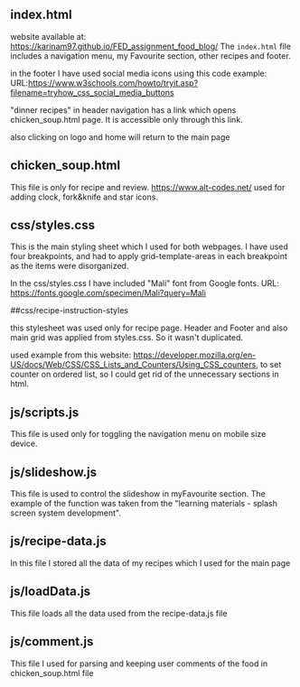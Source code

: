 ## index.html
 website available at: https://karinam97.github.io/FED_assignment_food_blog/
The `index.html` file includes a navigation menu, my Favourite section, other recipes and footer.

in the footer I have used social media icons using this code example:
URL:https://www.w3schools.com/howto/tryit.asp?filename=tryhow_css_social_media_buttons

"dinner recipes" in header navigation has a link which opens chicken_soup.html page. It is accessible only through this link.

also clicking on logo and home will return to the main page

## chicken_soup.html

This file is only for recipe and review.
https://www.alt-codes.net/ used for adding clock, fork&knife and star icons.

## css/styles.css

This is the main styling sheet which I used for both webpages. I have used four breakpoints, and had to apply grid-template-areas in each breakpoint as the items were disorganized.

In the css/styles.css I have included "Mali" font from Google fonts.
URL: https://fonts.google.com/specimen/Mali?query=Mali


##css/recipe-instruction-styles

this stylesheet was used only for recipe page. Header and Footer and also main grid was applied from styles.css. So it wasn't duplicated.

used example from this website: https://developer.mozilla.org/en-US/docs/Web/CSS/CSS_Lists_and_Counters/Using_CSS_counters, to set counter on ordered list, so I could get rid of the unnecessary sections in html.

## js/scripts.js

 This file is used only for toggling the navigation menu on mobile size device.

## js/slideshow.js

This file is used to control the slideshow in myFavourite section. The example of the function was taken from the "learning materials - splash screen system development".

## js/recipe-data.js

In this file I stored all the data of my recipes which I used for the main page

## js/loadData.js

This file loads all the data used from the recipe-data.js file

## js/comment.js

This file I used for parsing and keeping user comments of the food in chicken_soup.html file
